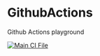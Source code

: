 # GithubActions
Github Actions playground

[![Main CI File](https://github.com/VBaranouski/GithubActions/actions/workflows/github-main-ci.yml/badge.svg)](https://github.com/VBaranouski/GithubActions/actions/workflows/github-main-ci.yml)

